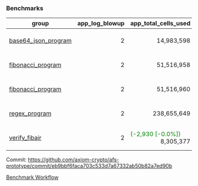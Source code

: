 ### Benchmarks
| group | app_log_blowup | app_total_cells_used | app_total_cycles | app_total_proof_time_ms | leaf_log_blowup | leaf_total_cells_used | leaf_total_cycles | leaf_total_proof_time_ms | instance | alloc |
|---|---|---|---|---|---|---|---|---|---|---|
| [ base64_json_program ](https://github.com/axiom-crypto/afs-prototype/blob/gh-pages/benchmarks/individual/base64_json-2-2-64cpu-linux-arm64-mimalloc.md) | <div style='text-align: right'> 2 </div>  | <div style='text-align: right'> 14,983,598 </div>  | <div style='text-align: right'> 217,310 </div>  | <span style='color: green'>(-3.0 [-0.1%])</span><div style='text-align: right'> 2,528.0 </div>  | <div style='text-align: right'> 2 </div>  | <span style='color: green'>(-25,700 [-0.0%])</span><div style='text-align: right'> 293,298,388 </div>  | <span style='color: green'>(-2,344 [-0.0%])</span><div style='text-align: right'> 6,748,316 </div>  | <span style='color: green'>(-108.0 [-0.3%])</span><div style='text-align: right'> 35,416.0 </div>  | 64cpu-linux-arm64 | mimalloc |
| [ fibonacci_program ](https://github.com/axiom-crypto/afs-prototype/blob/gh-pages/benchmarks/individual/fibonacci-2-2-64cpu-linux-arm64-mimalloc.md) | <div style='text-align: right'> 2 </div>  | <div style='text-align: right'> 51,516,958 </div>  | <div style='text-align: right'> 1,500,219 </div>  | <span style='color: green'>(-16.0 [-0.2%])</span><div style='text-align: right'> 6,462.0 </div>  | <div style='text-align: right'> 2 </div>  | <div style='text-align: right'> 143,348,142 </div>  | <div style='text-align: right'> 3,503,202 </div>  | <span style='color: red'>(+342.0 [+1.9%])</span><div style='text-align: right'> 18,016.0 </div>  | 64cpu-linux-arm64 | mimalloc |
| [ fibonacci_program ](https://github.com/axiom-crypto/afs-prototype/blob/gh-pages/benchmarks/individual/fibonacci-2-2-64cpu-linux-x64-jemalloc.md) | <div style='text-align: right'> 2 </div>  | <div style='text-align: right'> 51,516,960 </div>  | <div style='text-align: right'> 1,500,219 </div>  | <span style='color: green'>(-148.0 [-2.1%])</span><div style='text-align: right'> 6,763.0 </div>  | <div style='text-align: right'> 2 </div>  | <div style='text-align: right'> 143,350,112 </div>  | <div style='text-align: right'> 3,503,215 </div>  | <span style='color: green'>(-253.0 [-1.3%])</span><div style='text-align: right'> 19,114.0 </div>  | 64cpu-linux-x64 | jemalloc |
| [ regex_program ](https://github.com/axiom-crypto/afs-prototype/blob/gh-pages/benchmarks/individual/regex-2-2-64cpu-linux-arm64-mimalloc.md) | <div style='text-align: right'> 2 </div>  | <div style='text-align: right'> 238,655,649 </div>  | <div style='text-align: right'> 4,181,072 </div>  | <span style='color: red'>(+486.0 [+1.8%])</span><div style='text-align: right'> 27,468.0 </div>  | <div style='text-align: right'> 2 </div>  | <span style='color: red'>(+21,230 [+0.0%])</span><div style='text-align: right'> 314,583,763 </div>  | <span style='color: red'>(+2,109 [+0.0%])</span><div style='text-align: right'> 7,306,141 </div>  | <span style='color: green'>(-621.0 [-1.7%])</span><div style='text-align: right'> 36,358.0 </div>  | 64cpu-linux-arm64 | mimalloc |
| [ verify_fibair ](https://github.com/axiom-crypto/afs-prototype/blob/gh-pages/benchmarks/individual/verify_fibair-2-2-64cpu-linux-arm64-mimalloc.md) | <div style='text-align: right'> 2 </div>  | <span style='color: green'>(-2,930 [-0.0%])</span><div style='text-align: right'> 8,305,377 </div>  | <span style='color: green'>(-118 [-0.1%])</span><div style='text-align: right'> 199,151 </div>  | <div style='text-align: right'> 1,466.0 </div>  | <div style='text-align: right'> - </div>  | <div style='text-align: right'> - </div>  | <div style='text-align: right'> - </div>  | <div style='text-align: right'> - </div>  | 64cpu-linux-arm64 | mimalloc |


Commit: https://github.com/axiom-crypto/afs-prototype/commit/eb9bbf6faca703c533d7a67332ab50b82a7ed90b

[Benchmark Workflow](https://github.com/axiom-crypto/afs-prototype/actions/runs/11979972571)
